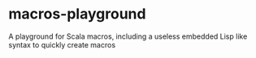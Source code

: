 macros-playground
=================

A playground for Scala macros, including a useless embedded Lisp like syntax to quickly create macros
